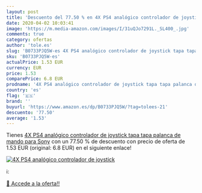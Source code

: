 ```yaml
---
layout: post
title: 'Descuento del 77.50 % en 4X PS4 analógico controlador de joystick'
date: 2020-04-02 10:03:41
image: 'https://m.media-amazon.com/images/I/31uQJo7291L._SL400_.jpg'
comments: true
category: ofertas
author: 'tole.es'
slug: 'B0733PJQ5W-es 4X PS4 analógico controlador de joystick tapa tapa palanca...'
sku: 'B0733PJQ5W-es'
actualPrice: 1.53 EUR
currency: EUR
price: 1.53
comparePrice: 6.8 EUR
prodname: '4X PS4 analógico controlador de joystick tapa tapa palanca de mando para Sony'
country: 'es'
flag: '🇪🇸'
brand: ''
buyurl: 'https://www.amazon.es/dp/B0733PJQ5W/?tag=tolees-21'
descuento: '77.50'
average: '1.53'
---
```


Tienes [4X PS4 analógico controlador de joystick tapa tapa palanca de mando para Sony](https://www.amazon.es/dp/B0733PJQ5W/?tag=tolees-21) con un 77.50 % de descuento con precio de oferta de 1.53 EUR (original: 6.8 EUR) en el siguiente enlace!

[![4X PS4 analógico controlador de joystick](https://m.media-amazon.com/images/I/31uQJo7291L._SL400_.jpg)](https://www.amazon.es/dp/B0733PJQ5W/?tag=tolees-21)

ℹ️:


[🛒 Accede a la oferta!!](https://www.amazon.es/dp/B0733PJQ5W/?tag=tolees-21)
